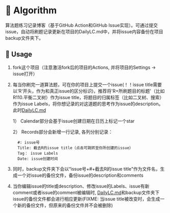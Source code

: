 # 📝 Algorithm
算法题练习记录博客（基于GitHub Action和GitHub Issue实现）。可通过提交issue，自动将刷题记录更新在项目的DailyLC.md中，并将issue内容备份在项目backup文件夹下。

## 🎯 Usage
1. fork这个项目（注意激活fork后的项目的Actions, 并将项目的Settings -> issue打开）
2. 每当你刷完一道算法题，可在你的项目上提交一个issue(！！issue title需要以‘R'开头，作为和真正issue的区分标识)，推荐将'R+所刷题目的标题'（比如R110.平衡二叉树）作为issue title，将题目的归属标签（比如二叉树、搜索）作为issue Labels，将你想记录的对这道题的思考作为issue的description。此时[DailyLC.md](./DailyLC.md)

    1） Calendar部分会基于issue创建日期在日历上标记一个star

    2） Records部分会新增一行记录, 各列分别记录：

         #: issue号
         Title: 截去R的issue title（点击可跳转至你所创建的issue）
         Tag： issue Labels
         Date: issue创建时间
    
3. 同时，backup文件夹下会以“issue号+#+截去R的issue title"作为文件名，生成一个对issue的备份文件，备份issue的description和comments
4. 当你编辑issue的title或description、修改issue的Labels、issue有新comment或者issue的comment被编辑时, [DailyLC.md](./DailyLC.md)和backup文件夹下issue的备份文件都会进行相应更新(FIXME: 当issue title被改变时，会生成一个新的备份文件，但原来的备份文件并不会被删除)

